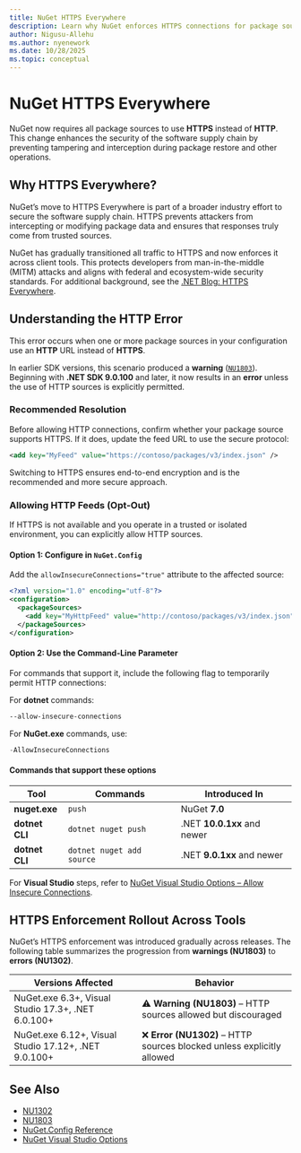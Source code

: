 ```yaml
---
title: NuGet HTTPS Everywhere
description: Learn why NuGet enforces HTTPS connections for package sources, what errors like NU1302 mean, and how to safely allow HTTP feeds when necessary.
author: Nigusu-Allehu
ms.author: nyenework
ms.date: 10/28/2025
ms.topic: conceptual
---
```


# NuGet HTTPS Everywhere

NuGet now requires all package sources to use **HTTPS** instead of **HTTP**.
This change enhances the security of the software supply chain by preventing tampering and interception during package restore and other operations.

## Why HTTPS Everywhere?

NuGet’s move to HTTPS Everywhere is part of a broader industry effort to secure the software supply chain.
HTTPS prevents attackers from intercepting or modifying package data and ensures that responses truly come from trusted sources.

NuGet has gradually transitioned all traffic to HTTPS and now enforces it across client tools.
This protects developers from man-in-the-middle (MITM) attacks and aligns with federal and ecosystem-wide security standards.
For additional background, see the [.NET Blog: HTTPS Everywhere](https://devblogs.microsoft.com/dotnet/https-everywhere/).

## Understanding the HTTP Error

This error occurs when one or more package sources in your configuration use an **HTTP** URL instead of **HTTPS**.

In earlier SDK versions, this scenario produced a **warning** ([`NU1803`](../reference/errors-and-warnings/nu1803.md)).
Beginning with **.NET SDK 9.0.100** and later, it now results in an **error** unless the use of HTTP sources is explicitly permitted.

### Recommended Resolution

Before allowing HTTP connections, confirm whether your package source supports HTTPS.
If it does, update the feed URL to use the secure protocol:

```xml
<add key="MyFeed" value="https://contoso/packages/v3/index.json" />
```

Switching to HTTPS ensures end-to-end encryption and is the recommended and more secure approach.

### Allowing HTTP Feeds (Opt-Out)

If HTTPS is not available and you operate in a trusted or isolated environment, you can explicitly allow HTTP sources.

#### Option 1: Configure in `NuGet.Config`

Add the `allowInsecureConnections="true"` attribute to the affected source:

```xml
<?xml version="1.0" encoding="utf-8"?>
<configuration>
  <packageSources>
    <add key="MyHttpFeed" value="http://contoso/packages/v3/index.json" allowInsecureConnections="true" />
  </packageSources>
</configuration>
```

#### Option 2: Use the Command-Line Parameter

For commands that support it, include the following flag to temporarily permit HTTP connections:

For **dotnet** commands:

```bash
--allow-insecure-connections
```

For **NuGet.exe** commands, use:

```powershell
-AllowInsecureConnections
```

#### Commands that support these options

| Tool           | Commands                  | Introduced In               |
| -------------- | ------------------------- | --------------------------- |
| **nuget.exe**  | `push`                    |  NuGet **7.0**              |
| **dotnet CLI** | `dotnet nuget push`       | .NET **10.0.1xx** and newer |
| **dotnet CLI** | `dotnet nuget add source` | .NET **9.0.1xx** and newer  |

For **Visual Studio** steps, refer to
[NuGet Visual Studio Options – Allow Insecure Connections](/nuget/consume-packages/nuget-visual-studio-options#allow-insecure-connections).

## HTTPS Enforcement Rollout Across Tools

NuGet’s HTTPS enforcement was introduced gradually across releases.
The following table summarizes the progression from **warnings (NU1803)** to **errors (NU1302)**.

| Versions Affected                                     | Behavior                                                              |
| ----------------------------------------------------- | --------------------------------------------------------------------- |
| NuGet.exe 6.3+, Visual Studio 17.3+, .NET 6.0.100+   |  ⚠️ **Warning (NU1803)** – HTTP sources allowed but discouraged        |
| NuGet.exe 6.12+, Visual Studio 17.12+, .NET 9.0.100+  | ❌ **Error (NU1302)** – HTTP sources blocked unless explicitly allowed|

## See Also

* [NU1302](../reference/errors-and-warnings/nu1302.md)
* [NU1803](../reference/errors-and-warnings/nu1803.md)
* [NuGet.Config Reference](../reference/nuget-config-file.md#packagesources)
* [NuGet Visual Studio Options](../consume-packages/nuget-visual-studio-options.md)
